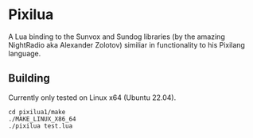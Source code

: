 # Pixilua

A Lua binding to the Sunvox and Sundog libraries (by the amazing NightRadio aka Alexander Zolotov) similiar in functionality to his Pixilang language.

## Building

Currently only tested on Linux x64 (Ubuntu 22.04).

```
cd pixilua1/make
./MAKE_LINUX_X86_64
./pixilua test.lua
```
